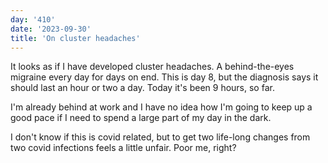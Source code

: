 ```yaml
---
day: '410'
date: '2023-09-30'
title: 'On cluster headaches'
---
```


It looks as if I have developed cluster headaches. A behind-the-eyes migraine every day for days on end. This is day 8, but the diagnosis says it should last an hour or two a day. Today it's been 9 hours, so far.

I'm already behind at work and I have no idea how I'm going to keep up a good pace if I need to spend a large part of my day in the dark.

I don't know if this is covid related, but to get two life-long changes from two covid infections feels a little unfair. Poor me, right?
